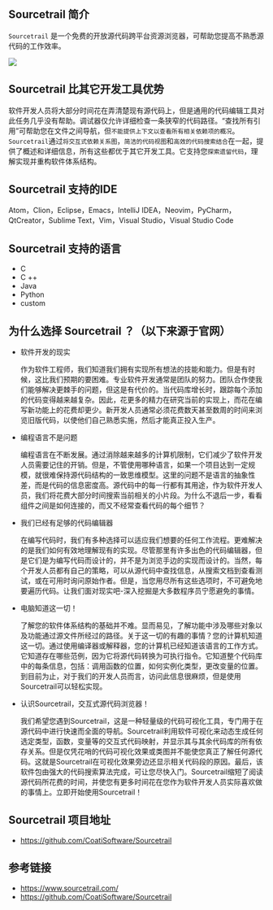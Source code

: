 ## Sourcetrail 简介

`Sourcetrail` 是一个免费的开放源代码跨平台资源浏览器，可帮助您提高不熟悉源代码的工作效率。

![](https://www.yp14.cn/img/user_interface.png)

## Sourcetrail 比其它开发工具优势

软件开发人员将大部分时间花在弄清楚现有源代码上，但是通用的代码编辑工具对此任务几乎没有帮助。调试器仅允许详细检查一条狭窄的代码路径。“查找所有引用”可帮助您在文件之间导航，但`不能提供上下文以查看所有相关依赖项的概况`。`Sourcetrail`通过`将交互式依赖关系图`，`简洁的代码视图`和`高效的代码搜索结合`在一起，提供了概述和详细信息，所有这些都优于其它开发工具。它支持您`探索遗留代码`，理解实现并重构软件体系结构。

## Sourcetrail 支持的IDE

Atom，Clion，Eclipse，Emacs，IntelliJ IDEA，Neovim，PyCharm，QtCreator，Sublime Text，Vim，Visual Studio，Visual Studio Code

## Sourcetrail 支持的语言

- C
- C ++
- Java
- Python
- custom

## 为什么选择 Sourcetrail ？（以下来源于官网）

- 软件开发的现实

    作为软件工程师，我们知道我们拥有实现所有想法的技能和能力。但是有时候，这比我们预期的要困难。专业软件开发通常是团队的努力。团队合作使我们能够解决更棘手的问题，但这是有代价的。当代码库增长时，跟踪每个添加的代码变得越来越复杂。因此，花更多的精力在研究当前的实现上，而花在编写新功能上的花费却更少。新开发人员通常必须花费数天甚至数周的时间来浏览旧版代码，以使他们自己熟悉实施，然后才能真正投入生产。

- 编程语言不是问题

    编程语言在不断发展。通过消除越来越多的计算机限制，它们减少了软件开发人员需要记住的开销。但是，不管使用哪种语言，如果一个项目达到一定规模，就很难保持源代码结构的一致思维模型。这里的问题不是语言的抽象性差，而是代码的信息密度高。源代码中的每一行都有其用途，作为软件开发人员，我们将花费大部分时间搜索当前相关的小片段。为什么不退后一步，看看组件之间是如何连接的，而又不经常查看代码的每个细节？

- 我们已经有足够的代码编辑器

    在编写代码时，我们有多种选择可以适应我们想要的任何工作流程。更难解决的是我们如何有效地理解现有的实现。尽管那里有许多出色的代码编辑器，但是它们是为编写代码而设计的，并不是为浏览手边的实现而设计的。当然，每个开发人员都有自己的策略，可以从源代码中查找信息，从搜索文档到查看测试，或在可用时询问原始作者。但是，当您用尽所有这些选项时，不可避免地要遍历代码。让我们面对现实吧-深入挖掘是大多数程序员宁愿避免的事情。

- 电脑知道这一切！

    了解您的软件体系结构的基础并不难。显而易见，了解功能中涉及哪些对象以及功能通过源文件所经过的路径。关于这一切的有趣的事情？您的计算机知道这一切。通过使用编译器或解释器，您的计算机已经知道该语言的工作方式。它知道存在哪些范例，因为它将源代码转换为可执行指令。它知道整个代码库中的每条信息，包括：调用函数的位置，如何实例化类型，更改变量的位置。到目前为止，对于我们的开发人员而言，访问此信息很麻烦，但是使用Sourcetrail可以轻松实现。

- 认识Sourcetrail，交互式源代码浏览器！

    我们希望您遇到Sourcetrail，这是一种轻量级的代码可视化工具，专门用于在源代码中进行快速而全面的导航。Sourcetrail利用软件可视化来动态生成任何选定类型，函数，变量等的交互式代码映射，并显示其与其余代码库的所有依存关系。但是仅凭花哨的代码可视化效果或类图并不能使您真正了解任何源代码。这就是Sourcetrail在可视化效果旁边还显示相关代码段的原因。最后，该软件包由强大的代码搜索算法完成，可让您尽快入门。Sourcetrail缩短了阅读源代码所花费的时间，并使您有更多时间花在您作为软件开发人员实际喜欢做的事情上。立即开始使用Sourcetrail！

## Sourcetrail 项目地址
- https://github.com/CoatiSoftware/Sourcetrail

## 参考链接
- https://www.sourcetrail.com/
- https://github.com/CoatiSoftware/Sourcetrail